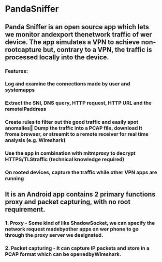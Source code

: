 # PandaSniffer
## Panda Sniffer is an open source app which lets we monitor andexport thenetwork traffic of wer device. The app simulates a VPN to achieve non-rootcapture but, contrary to a VPN, the traffic is processed locally into the device. 
### Features: 
### Log and examine the connections made by user and systemapps
### Extract the SNI, DNS query, HTTP request, HTTP URL and the remoteIPaddress
### Create rules to filter out the good traffic and easily spot anomalies Dump the traffic into a PCAP file, download it froma browser, or streamit to a remote receiver for real time analysis (e.g. Wireshark)
### Use the app in combination with mitmproxy to decrypt HTTPS/TLStraffic (technical knowledge required) 
### On rooted devices, capture the traffic while other VPN apps are running

## It is an Android app contains 2 primary functions proxy and packet capturing, with no root requirement. 
### 1. Proxy - Some kind of like ShadowSocket, we can specify the network request madebyother apps on wer phone to go through the proxy server we designated. 
### 2. Packet capturing - It can capture IP packets and store in a PCAP format which can be openedbyWireshark.
